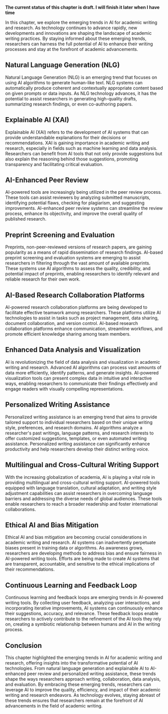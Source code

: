 **The current status of this chapter is draft. I will finish it later when I have time**

In this chapter, we explore the emerging trends in AI for academic writing and research. As technology continues to advance rapidly, new developments and innovations are shaping the landscape of academic writing practices. By staying informed about these emerging trends, researchers can harness the full potential of AI to enhance their writing processes and stay at the forefront of academic advancements.

Natural Language Generation (NLG)
---------------------------------

Natural Language Generation (NLG) is an emerging trend that focuses on using AI algorithms to generate human-like text. NLG systems can automatically produce coherent and contextually appropriate content based on given prompts or data inputs. As NLG technology advances, it has the potential to assist researchers in generating high-quality drafts, summarizing research findings, or even co-authoring papers.

Explainable AI (XAI)
--------------------

Explainable AI (XAI) refers to the development of AI systems that can provide understandable explanations for their decisions or recommendations. XAI is gaining importance in academic writing and research, especially in fields such as machine learning and data analysis. Researchers can benefit from AI tools that not only provide suggestions but also explain the reasoning behind those suggestions, promoting transparency and facilitating critical evaluation.

AI-Enhanced Peer Review
-----------------------

AI-powered tools are increasingly being utilized in the peer review process. These tools can assist reviewers by analyzing submitted manuscripts, identifying potential flaws, checking for plagiarism, and suggesting improvements. AI-enhanced peer review systems can streamline the review process, enhance its objectivity, and improve the overall quality of published research.

Preprint Screening and Evaluation
---------------------------------

Preprints, non-peer-reviewed versions of research papers, are gaining popularity as a means of rapid dissemination of research findings. AI-based preprint screening and evaluation systems are emerging to assist researchers in filtering through the vast amount of available preprints. These systems use AI algorithms to assess the quality, credibility, and potential impact of preprints, enabling researchers to identify relevant and reliable research for their own work.

AI-Based Research Collaboration Platforms
-----------------------------------------

AI-powered research collaboration platforms are being developed to facilitate effective teamwork among researchers. These platforms utilize AI technologies to assist in tasks such as project management, data sharing, document collaboration, and version control. AI-based research collaboration platforms enhance communication, streamline workflows, and promote efficient knowledge sharing among team members.

Enhanced Data Analysis and Visualization
----------------------------------------

AI is revolutionizing the field of data analysis and visualization in academic writing and research. Advanced AI algorithms can process vast amounts of data more efficiently, identify patterns, and generate insights. AI-powered visualization tools can present complex data in intuitive and interactive ways, enabling researchers to communicate their findings effectively and engage readers with visually compelling representations.

Personalized Writing Assistance
-------------------------------

Personalized writing assistance is an emerging trend that aims to provide tailored support to individual researchers based on their unique writing style, preferences, and research domains. AI algorithms analyze a researcher's past writings, language patterns, and research interests to offer customized suggestions, templates, or even automated writing assistance. Personalized writing assistance can significantly enhance productivity and help researchers develop their distinct writing voice.

Multilingual and Cross-Cultural Writing Support
-----------------------------------------------

With the increasing globalization of academia, AI is playing a vital role in providing multilingual and cross-cultural writing support. AI-powered tools equipped with language translation, cultural adaptation, and writing style adjustment capabilities can assist researchers in overcoming language barriers and addressing the diverse needs of global audiences. These tools enable researchers to reach a broader readership and foster international collaborations.

Ethical AI and Bias Mitigation
------------------------------

Ethical AI and bias mitigation are becoming crucial considerations in academic writing and research. AI systems can inadvertently perpetuate biases present in training data or algorithms. As awareness grows, researchers are developing methods to address bias and ensure fairness in AI-powered writing tools. Efforts are being made to create AI systems that are transparent, accountable, and sensitive to the ethical implications of their recommendations.

Continuous Learning and Feedback Loop
-------------------------------------

Continuous learning and feedback loops are emerging trends in AI-powered writing tools. By collecting user feedback, analyzing user interactions, and incorporating iterative improvements, AI systems can continuously enhance their suggestions, accuracy, and relevance. These feedback loops enable researchers to actively contribute to the refinement of the AI tools they rely on, creating a symbiotic relationship between humans and AI in the writing process.

Conclusion
----------

This chapter highlighted the emerging trends in AI for academic writing and research, offering insights into the transformative potential of AI technologies. From natural language generation and explainable AI to AI-enhanced peer review and personalized writing assistance, these trends shape the ways researchers approach writing, collaboration, data analysis, and evaluation. By embracing these emerging trends, researchers can leverage AI to improve the quality, efficiency, and impact of their academic writing and research endeavors. As technology evolves, staying abreast of these trends ensures that researchers remain at the forefront of AI advancements in the field of academic writing.
